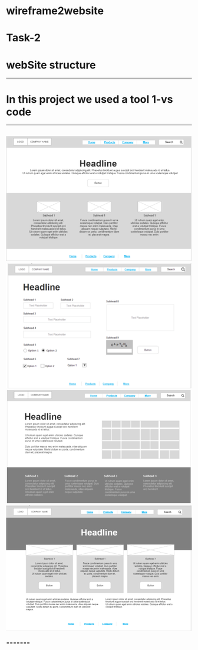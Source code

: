 # wireframe2website


# Task-2

# webSite structure

---
 In this project we used a tool
 1-vs code
 =======
---
![download](1.png)
![download](2.png)
![download](3.png)
![download](4.png)
---
=======
